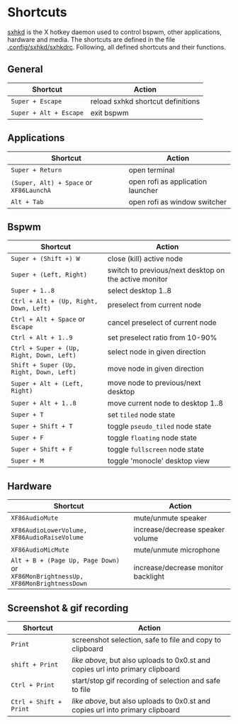 # Shortcuts
[sxhkd](https://github.com/baskerville/sxhkd) is the X hotkey daemon used to control bspwm, other applications, hardware and media. The shortcuts are defined in the file [.config/sxhkd/sxhkdrc](sxhkdrc). Following, all defined shortcuts and their functions.

## General

Shortcut|Action
---|---
`Super + Escape`|reload sxhkd shortcut definitions
`Super + Alt + Escape`|exit bspwm

## Applications

Shortcut|Action
---|---
`Super + Return`|open terminal
`(Super, Alt) + Space` or `XF86LaunchA`|open rofi as application launcher
`Alt + Tab`|open rofi as window switcher

## Bspwm

Shortcut|Action
---|---
`Super + (Shift +) W`|close (kill) active node
`Super + (Left, Right)`|switch to previous/next desktop on the active monitor
`Super + 1..8`|select desktop 1..8
`Ctrl + Alt + (Up, Right, Down, Left)`|preselect from current node
`Ctrl + Alt + Space` or `Escape`|cancel preselect of current node
`Ctrl + Alt + 1..9`|set preselect ratio from 10-90%
`Ctrl + Super + (Up, Right, Down, Left)`|select node in given direction
`Shift + Super (Up, Right, Down, Left)`|move node in given direction
`Super + Alt + (Left, Right)`|move node to previous/next desktop
`Super + Alt + 1..8`|move current node to desktop 1..8
`Super + T`|set `tiled` node state
`Super + Shift + T`|toggle `pseudo_tiled` node state
`Super + F`|toggle `floating` node state
`Super + Shift + F`|toggle `fullscreen` node state
`Super + M`|toggle 'monocle' desktop view

## Hardware

Shortcut|Action
---|---
`XF86AudioMute`|mute/unmute speaker
`XF86AudioLowerVolume, XF86AudioRaiseVolume`|increase/decrease speaker volume
`XF86AudioMicMute`|mute/unmute microphone
`Alt + B + (Page Up, Page Down)` or<br> `XF86MonBrightnessUp, XF86MonBrightnessDown`|increase/decrease monitor backlight

## Screenshot & gif recording
Shortcut|Action
---|---
`Print`|screenshot selection, safe to file and copy to clipboard
`shift + Print`|*like above*, but also uploads to 0x0.st and copies url into primary clipboard
`Ctrl + Print`|start/stop gif recording of selection and safe to file
`Ctrl + Shift + Print`|*like above*, but also uploads to 0x0.st and copies url into primary clipboard
